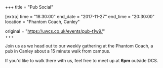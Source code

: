 +++
title = "Pub Social"

[extra]
time = "18:30:00"
end_date = "2017-11-27"
end_time = "20:30:00"
location = "Phantom Coach, Canley"

original = "https://uwcs.co.uk/events/pub-t1w9/"    
+++

Join us as we head out to our weekly gathering at the Phantom Coach, a pub in Canley about a 15 minute walk from campus.

  

If you'd like to walk there with us, feel free to meet up at **6pm** outside DCS.

